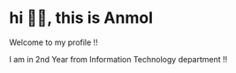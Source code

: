 # hi 👋🏻, this is Anmol 
Welcome to my profile !!

I am in 2nd Year from Information Technology department !!
